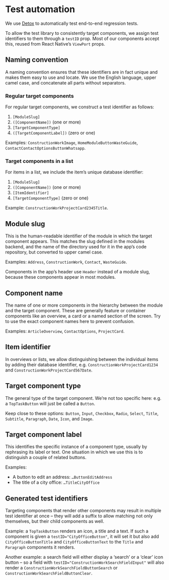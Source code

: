 # Test automation

We use [Detox](https://wix.github.io/Detox/) to automatically test end-to-end regression tests.

To allow the test library to consistently target components, we assign test identifiers to them through a `testID` prop. Most of our components accept this, reused from React Native’s `ViewPort` props.

## Naming convention

A naming convention ensures that these identifiers are in fact unique and makes them easy to use and locate. We use the English language, upper camel case, and concatenate all parts without separators.

### Regular target components

For regular target components, we construct a test identifier as follows:

1. `[ModuleSlug]`
2. `([ComponentName])` (one or more)
3. `[TargetComponentType]`
4. `([TargetComponentLabel])` (zero or one)

Examples: `ConstructionWorkImage`, `HomeModuleButtonWasteGuide`, `ContactContactOptionsButtonWhatsapp`.

### Target components in a list

For items in a list, we include the item’s unique database identifier:

1. `[ModuleSlug]`
2. `([ComponentName])` (one or more)
3. `[ItemIdentifier]`
4. `[TargetComponentType]` (zero or one)

Example: `ConstructionWorkProjectCard2345Title`.

## Module slug

This is the human-readable identifier of the module in which the target component appears. This matches the slug defined in the modules backend, and the name of the directory used for it in the app’s code repository, but converted to upper camel case.

Examples: `Address`, `ConstructionWork`, `Contact`, `WasteGuide`.

Components in the app’s header use `Header` instead of a module slug, because these components appear in most modules.

## Component name

The name of one or more components in the hierarchy between the module and the target component. These are generally feature or container components like an overview, a card or a named section of the screen. Try to use the exact component names here to prevent confusion. 

Examples: `ArticleOverview`, `ContactOptions`, `ProjectCard`.

## Item identifier

In overviews or lists, we allow distinguishing between the individual items by adding their database identifier, e.g.  `ConstructionWorkProjectCard1234` and `ConstructionWorkProjectCard567Date`.

## Target component type

The general type of the target component. We’re not too specific here: e.g. a `TopTaskButton` will just be called a `Button`. 

Keep close to these options: `Button`, `Input`, `Checkbox`, `Radio`, `Select`, `Title`, `Subtitle`, `Paragraph`, `Date`, `Icon`, and `Image`.

## Target component label

This identifies the specific instance of a component type, usually by rephrasing its label or text. One situation in which we use this is to distinguish a couple of related buttons.

Examples:
- A button to edit an address: `…ButtonEditAddress`
- The title of a city office: `…TitleCityOffice`

## Generated test identifiers

Targeting components that render other components may result in multiple test identifier at once – they will add a suffix to allow matching not only themselves, but their child components as well.

Example: a `TopTaskButton` renders an icon, a title and a text. If such a component is given a `testID="CityOfficeButton"`, it will set it but also add `CityOfficeButtonTitle` and `CityOfficeButtonText` to the `Title` and `Paragraph` components it renders.

Another example: a search field will either display a ‘search’ or a ‘clear’ icon button – so a field with `testID="ConstructionWorkSearchFieldInput"` will also render a `ConstructionWorkSearchFieldButtonSearch` or `ConstructionWorkSearchFieldButtonClear`.


